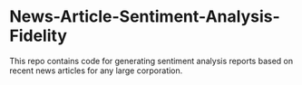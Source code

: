 # News-Article-Sentiment-Analysis-Fidelity
This repo contains code for generating sentiment analysis reports based on recent news articles for any large corporation. 
